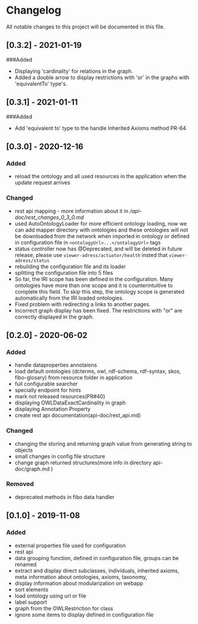 
# Changelog
All notable changes to this project will be documented in this file.

## [0.3.2] - 2021-01-19
###Added
- Displaying 'cardinality' for relations in the graph.
- Added a double arrow to display restrictions with 'or' in the graphs with 'equivalentTo' type's.

## [0.3.1] - 2021-01-11
###Added
- Add 'equivalent to' type to the handle Inherited Axioms method PR-64

## [0.3.0] - 2020-12-16
### Added
- reload the ontology and all used resources in the application when the update request arrives 

### Changed
- rest api mapping - more information about it in */api-doc/rest_changes_0_3_0.md*
- used AutoOntologyLoader for more efficient ontology loading, now we can add mapper directory with ontologies and these ontologies will not be downloaded from the network when imported in ontology or defined in configuration file in ```<ontologyUrl>...</ontologyUrl>``` tags
- status controller now has @Deprecated, and will be deleted in future release, please use ```viewer-adress/actuator/health``` insted that ```viewer-adress/status```
- rebuilding the configuration file and its loader
- splitting the configuration file into 5 files
- So far, the IRI scope has been defined in the configuration. Many ontologies have more than one scope and it is counterintuitive to complete this field. To skip this step, the ontology scope is generated automatically from the IRI loaded ontologies.
- Fixed problem with redirecting a links to another pages.
- Incorrect graph display has been fixed. The restrictions with "or" are correctly displayed in the graph.



## [0.2.0] - 2020-06-02
### Added
- handle dataproperties annotaions
- load default ontologies (dcterms, owl, rdf-schema, rdf-syntax, skos, fibo-glosary) from resource folder in application
- full configurable searcher
- specially endpoint for hints
- mark not released resources(PR#40)
- displaying OWLDataExactCardinality in graph
- displaying Annotation Property
- create rest api documentation(api-doc/rest_api.md)

### Changed
- changing the storing and returning graph value from generating string to objects
- small changes in config file structure
- change graph returned structures(more info in directory api-doc/graph.md )

### Removed
- deprecated methods in fibo data handler


## [0.1.0] - 2019-11-08
### Added
- external properties file used for configuration
- rest api
- data grouping function, defined in configuration file, groups can be renamed 
- extract and display direct subclasses, individuals, inherited axioms, meta information about ontologies, axioms, taxonomy,
- display information about modularization on webapp
- sort elements
- load ontology using url or file
- label support
- graph from the OWLRestriction for class
- ignore some items to display defined in configuration file

